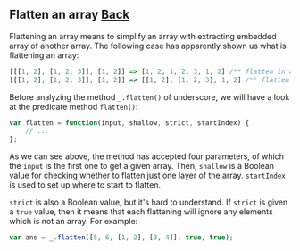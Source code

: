 ## Flatten an array [Back](./../underscore.md)

Flattening an array means to simplify an array with extracting embedded array of another array. The following case has apparently shown us what is flattening an array:

```js
[[[1, 2], [1, 2, 3]], [1, 2]] => [1, 2, 1, 2, 3, 1, 2] /** flatten in a deep way */
[[[1, 2], [1, 2, 3]], [1, 2]] => [[1, 2], [1, 2, 3], 1, 2] /** flatten only one layer */
```

Before analyzing the method `_.flatten()` of underscore, we will have a look at the predicate method `flatten()`:

```js
var flatten = function(input, shallow, strict, startIndex) {
    // ...
};
```

As we can see above, the method has accepted four parameters, of which the `input` is the first one to get a given array. Then, `shallow` is a Boolean value for checking whether to flatten just one layer of the array. `startIndex` is used to set up where to start to flatten.

`strict` is also a Boolean value, but it's hard to understand. If `strict` is given a `true` value, then it means that each flattening will ignore any elements which is not an array. For example:

```js
var ans = _.flatten([5, 6, [1, 2], [3, 4]], true, true);
```


